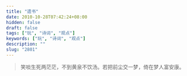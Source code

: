 ```yaml
---
title: "遗书"
date: 2010-10-28T07:42:24+08:00
hidden: false
draft: false
tags: ["玩", "诗词", "观点"]
keywords: ["玩", "诗词", "观点"]
description: ""
slug: "2801"
---
```


> 笑啖生死两茫茫，不到黄泉不饮汤。若把前尘交一梦，倚在梦人富安康。
<!--more-->